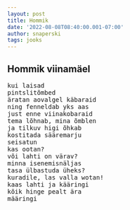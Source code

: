 ```yaml
---
layout: post
title: Hommik
date: '2022-08-08T08:40:00.001-07:00'
author: snaperski
tags: jooks
---
```


## Hommik viinamäel

<pre>
kui laisad 
pintslitõmbed
äratan aovalgel käbaraid
ning fenneldab yks aas
just enne viinakobaraid
tema lõhnab, mina õmblen
ja tilkuv higi õhkab
kostitada sääremarju 
seisatun
kas ootan?
või lahti on värav? 
minna isenemisnäljas
tasa ülbastuda üheks?
kuradile, las valla wotan!
kaas lahti ja kääringi
kõik hinge pealt ära
määringi
</pre>
